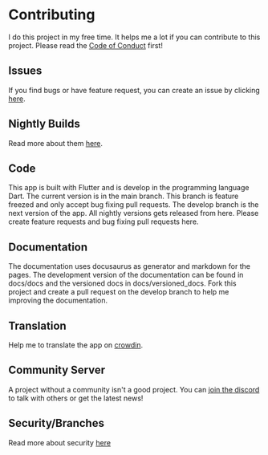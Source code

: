 # Contributing

I do this project in my free time. It helps me a lot if you can contribute to this project. Please read
the [Code of Conduct](CODE_OF_CONDUCT.md) first!

## Issues

If you find bugs or have feature request, you can create an issue by
clicking [here](https://github.com/LinwoodCloud/butterfly/issues/new/choose).

## Nightly Builds

Read more about them [here](https://docs.butterfly.linwood.dev/nightly).

## Code

This app is built wíth Flutter and is develop in the programming language Dart.
The current version is in the main branch. This branch is feature freezed and only
accept bug fixing pull requests. The develop branch is the next version of the app.
All nightly versions gets released from here. Please create feature requests and bug
fixing pull requests here.

## Documentation

The documentation uses docusaurus as generator and markdown for the pages.
The development version of the documentation can be found in docs/docs and
the versioned docs in docs/versioned_docs. Fork this project and create a pull request
on the develop branch to help me improving the documentation.

## Translation

Help me to translate the app on [crowdin](https://linwood.crowdin.com/butterfly).

## Community Server

A project without a community isn't a good project. You can [join the discord](https://discord.linwood.dev)
to talk with others or get the latest news!

## Security/Branches

Read more about security [here](https://docs.butterfly.linwood.dev/versions)

